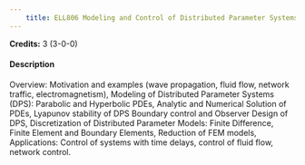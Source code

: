 ```yaml
---
    title: ELL806 Modeling and Control of Distributed Parameter Systems
---
```

**Credits:** 3 (3-0-0)



#### Description 
Overview: Motivation and examples (wave propagation, fluid flow, network traffic, electromagnetism), Modeling of Distributed Parameter Systems (DPS): Parabolic and Hyperbolic PDEs, Analytic and Numerical Solution of PDEs, Lyapunov stability of DPS Boundary control and Observer Design of DPS, Discretization of Distributed Parameter Models: Finite Difference, Finite Element and Boundary Elements, Reduction of FEM models, Applications: Control of systems with time delays, control of fluid flow, network control.